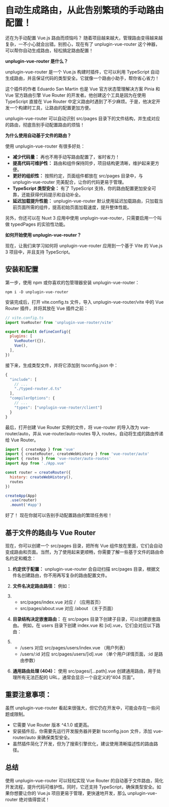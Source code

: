 # 自动生成路由，从此告别繁琐的手动路由配置！

还在为手动配置 Vue.js 路由而烦恼吗？ 随着项目越来越大，管理路由变得越来越复杂，一不小心就会出错。别担心，现在有了 unplugin-vue-router 这个神器，可以帮你自动生成路由，轻松搞定路由配置！

**unplugin-vue-router 是什么？**

unplugin-vue-router 是一个 Vue.js 构建时插件，它可以利用 TypeScript 自动生成路由，并且保证代码的类型安全。它就像一个路由小助手，帮你省心省力！

这个插件的作者 Eduardo San Martin 也是 Vue 官方状态管理解决方案 Pinia 和 Vue 官方路由引擎 Vue Router 的开发者。他创建这个工具是因为在使用 TypeScript 直接在 Vue Router 中定义路由时遇到了不少麻烦。于是，他决定开发一个构建时工具，让路由的配置更加方便。

unplugin-vue-router 可以自动识别 src/pages 目录下的文件结构，并生成对应的路由，彻底告别手动配置路由的烦恼！

**为什么使用自动基于文件的路由？**

使用 unplugin-vue-router 有很多好处：

- **减少代码量：**  再也不用手动写路由配置了，省时省力！
- **提高代码可维护性：**  路由和组件保持同步，项目结构更清晰，维护起来更方便。
- **更好的组织性：**  按照约定，页面组件都放在 src/pages 目录中，与 unplugin-vue-router 完美配合，让你的代码更易于管理。
- **TypeScript 类型安全：**  有了 TypeScript 支持，你的路由配置更加安全可靠，还能获得代码提示和自动补全。
- **延迟加载提升性能：**  unplugin-vue-router 默认使用延迟加载路由，只加载当前页面所需的组件，提高初始页面加载速度，提升整体性能。

另外，你还可以在 Nuxt 3 应用中使用 unplugin-vue-router，只需要启用一个叫做 typedPages 的实验性功能。

**如何开始使用 unplugin-vue-router？**

现在，让我们来学习如何将 unplugin-vue-router 应用到一个基于 Vite 的 Vue.js 3 项目中，并且支持 TypeScript。

## **安装和配置**

第一步，使用 npm 或你喜欢的包管理器安装 unplugin-vue-router：

```
npm i -D unplugin-vue-router
```

安装完成后，打开 vite.config.ts 文件，导入 unplugin-vue-router/vite 中的 Vue Router 插件，并将其放在 Vue 插件之前：

```js
// vite.config.ts
import VueRouter from 'unplugin-vue-router/vite'

export default defineConfig({
  plugins: [
    VueRouter({}),
    Vue(),
  ],
})
```

接下来，生成类型文件，并将它添加到 tsconfig.json 中：

```js
{
  "include": [
    // ...
    "./typed-router.d.ts"
  ],
  "compilerOptions": {
    // ...
    "types": ["unplugin-vue-router/client"]
  }
}
```

最后，打开创建 Vue Router 实例的文件，将 vue-router 的导入改为 vue-router/auto，并从 vue-router/auto-routes 导入 routes，自动将生成的路由传递给 Vue Router。

```js
import { createApp } from 'vue'
import { createRouter, createWebHistory } from 'vue-router/auto'
import { routes } from 'vue-router/auto-routes'
import App from './App.vue'

const router = createRouter({
  history: createWebHistory(),
  routes
})

createApp(App)
  .use(router)
  .mount('#app')
```

好了！ 现在你就可以告别手动配置路由的繁琐任务啦！

## **基于文件的路由与 Vue Router**

现在，你可以创建一个 src/pages 目录，把所有 Vue 组件放在里面，它们会自动变成路由和页面。当然，为了使用起来更顺畅，你需要了解一些基于文件的路由命名约定和概念：

1. **约定优于配置：**  unplugin-vue-router 会自动扫描 src/pages 目录，根据文件名创建路由，你不用再写复杂的路由配置文件。

2. **文件名决定路由路径：**  例如：

3. - src/pages/index.vue 对应 / （应用首页）
   - src/pages/about.vue 对应 /about （关于页面）

4. **目录结构决定嵌套路由：**  在 src/pages 目录下创建子目录，可以创建嵌套路由。 例如，在 users 目录下创建 index.vue 和 [id].vue，它们会对应以下路由：

5. - /users 对应 src/pages/users/index.vue （用户列表）
   - /users/:id 对应 src/pages/users/[id].vue （单个用户详情页面，:id 是路由参数）

6. **通用路由处理 (404)：**  使用 src/pages/[...path].vue 创建通用路由，用于处理所有无法匹配的 URL，通常会显示一个自定义的“404 页面”。

## **重要注意事项：**

虽然 unplugin-vue-router 看起来很强大，但它仍在开发中，可能会存在一些问题或限制。

- 它需要 Vue Router 版本 ^4.1.0 或更高。
- 安装插件后，你需要先运行开发服务器并更新 tsconfig.json 文件，添加 vue-router/auto 来确保类型安全。
- 虽然插件简化了开发，但为了搜索引擎优化，建议使用清晰描述性的路由路径。

## **总结**

使用 unplugin-vue-router 可以轻松实现 Vue Router 的自动基于文件路由，简化开发流程，提升代码可维护性。同时，它还支持 TypeScript，确保类型安全。如果你想要让你的 Vue.js 项目更易于管理，更快速地开发，那么 unplugin-vue-router 绝对值得尝试！